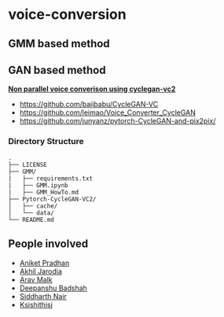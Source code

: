 # voice-conversion

## GMM based method

<insert paper links>

## GAN based method
[**Non parallel voice converison using cyclegan-vc2**](https://arxiv.org/pdf/1904.04631.pdf)

- https://github.com/bajibabu/CycleGAN-VC
- https://github.com/leimao/Voice_Converter_CycleGAN
- https://github.com/junyanz/pytorch-CycleGAN-and-pix2pix/

### Directory Structure
```
.
├── LICENSE
├── GMM/
|   ├── requirements.txt
|   ├── GMM.ipynb
|   ├── GMM_HowTo.md
├── Pytorch-CycleGAN-VC2/
│   ├── cache/
│   └── data/
└── README.md
```

## People involved
* [Aniket Pradhan](http://home.iiitd.edu.in/~aniket17133)
* [Akhil Jarodia](https://github.com/akj127)
* [Arav Malk](https://github.com/Arav-malik)
* [Deepanshu Badshah](#)
* [Siddharth Nair](https://github.com/siddharth17196)
* [Ksishithisj](#)
